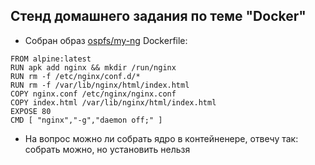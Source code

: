 ## Стенд домашнего задания по теме "Docker"


* Собран образ [ospfs/my-ng](https://hub.docker.com/r/ospfs/my-ng) Dockerfile:

```
FROM alpine:latest
RUN apk add nginx && mkdir /run/nginx
RUN rm -f /etc/nginx/conf.d/*
RUN rm -f /var/lib/nginx/html/index.html
COPY nginx.conf /etc/nginx/nginx.conf
COPY index.html /var/lib/nginx/html/index.html
EXPOSE 80
CMD [ "nginx","-g","daemon off;" ]
```
* На вопрос можно ли собрать ядро в контейненере, отвечу так: собрать можно, но установить нельзя
